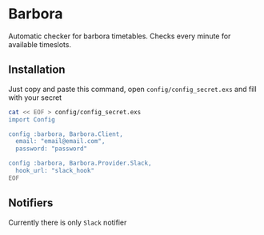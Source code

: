 # Barbora
Automatic checker for barbora timetables. Checks every minute for available timeslots.

## Installation

Just copy and paste this command, open `config/config_secret.exs` and fill with your secret
```bash
cat << EOF > config/config_secret.exs
import Config

config :barbora, Barbora.Client,
  email: "email@email.com",
  password: "password"

config :barbora, Barbora.Provider.Slack,
  hook_url: "slack_hook"
EOF

```

## Notifiers
Currently there is only `Slack` notifier
